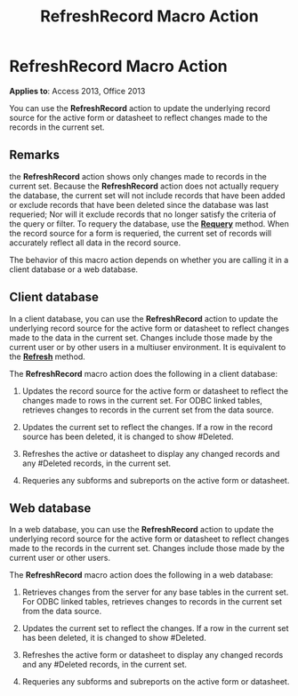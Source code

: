 ﻿---
title: RefreshRecord Macro Action
TOCTitle: RefreshRecord Macro Action
ms:assetid: 68c90d7d-f59c-9e83-bc30-8f37cf5a3696
ms:mtpsurl: https://msdn.microsoft.com/library/Ff195261(v=office.15)
ms:contentKeyID: 48545396
ms.date: 09/18/2015
mtps_version: v=office.15
f1_keywords:
- vbaac10.chm62122
f1_categories:
- Office.Version=v15
---

# RefreshRecord Macro Action


**Applies to**: Access 2013, Office 2013

You can use the **RefreshRecord** action to update the underlying record source for the active form or datasheet to reflect changes made to the records in the current set.

## Remarks

the **RefreshRecord** action shows only changes made to records in the current set. Because the **RefreshRecord** action does not actually requery the database, the current set will not include records that have been added or exclude records that have been deleted since the database was last requeried; Nor will it exclude records that no longer satisfy the criteria of the query or filter. To requery the database, use the **[Requery](requery-macro-action.md)** method. When the record source for a form is requeried, the current set of records will accurately reflect all data in the record source.

The behavior of this macro action depends on whether you are calling it in a client database or a web database.

## Client database

In a client database, you can use the **RefreshRecord** action to update the underlying record source for the active form or datasheet to reflect changes made to the data in the current set. Changes include those made by the current user or by other users in a multiuser environment. It is equivalent to the **[Refresh](https://msdn.microsoft.com/library/ff836021\(v=office.15\))** method.

The **RefreshRecord** macro action does the following in a client database:

1.  Updates the record source for the active form or datasheet to reflect the changes made to rows in the current set. For ODBC linked tables, retrieves changes to records in the current set from the data source.

2.  Updates the current set to reflect the changes. If a row in the record source has been deleted, it is changed to show \#Deleted.

3.  Refreshes the active or datasheet to display any changed records and any \#Deleted records, in the current set.

4.  Requeries any subforms and subreports on the active form or datasheet.

## Web database

In a web database, you can use the **RefreshRecord** action to update the underlying record source for the active form or datasheet to reflect changes made to the records in the current set. Changes include those made by the current user or other users.

The **RefreshRecord** macro action does the following in a web database:

1.  Retrieves changes from the server for any base tables in the current set. For ODBC linked tables, retrieves changes to records in the current set from the data source.

2.  Updates the current set to reflect the changes. If a row in the current set has been deleted, it is changed to show \#Deleted.

3.  Refreshes the active form or datasheet to display any changed records and any \#Deleted records, in the current set.

4.  Requeries any subforms and subreports on the active form or datasheet.

